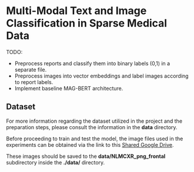 # Multi-Modal Text and Image Classification in Sparse Medical Data

TODO:

* Preprocess reports and classify them into binary labels (0,1) in a separate file.
* Preprocess images into vector embeddings and label images according to report labels.
* Implement baseline MAG-BERT architecture.

## Dataset

For more information regarding the dataset utilized in the project and the
preparation steps, please consult the information in the **data** directory.  

Before proceeding to train and test the model, the image files used in the 
experiments can be obtained via the link to this [Shared Google Drive](https://drive.google.com/drive/folders/1VmpB1kNLESDMGL5eoglMtlsgj32zkR9P?usp=sharing).

These images should be saved to the **data/NLMCXR_png_frontal** subdirectory inside
the **./data/** directory.
